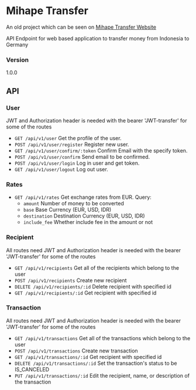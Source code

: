 # Mihape Transfer

An old project which can be seen on [Mihape Transfer Website](http://transfer.mihape.com)

API Endpoint for web based application to transfer money from Indonesia to Germany

### Version
1.0.0

## API
### User
JWT and Authorization header is needed with the bearer 'JWT-transfer' for some of the routes
- `GET /api/v1/user` Get the profile of the user.
- `POST /api/v1/user/register` Register new user.
- `GET /api/v1/user/confirm/:token` Confirm Email with the  specify token.
- `POST /api/v1/user/confirm` Send email to be confirmed.
- `POST /api/v1/user/login` Log in user and get token.
- `GET /api/v1/user/logout` Log out user.

### Rates
- `GET /api/v1/rates` Get exchange rates from EUR.
Query: 
  - `amount` Number of money to be converted
  - `base` Base Currency (EUR, USD, IDR)
  - `destination` Destination Currency (EUR, USD, IDR)
  - `include_fee` Whether include fee in the amount or not

### Recipient
All routes need JWT and Authorization header is needed with the bearer 'JWT-transfer' for some of the routes
- `GET /api/v1/recipients` Get all of the recipients which belong to the user
- `POST /api/v1/recipients` Create new recipient
- `DELETE /api/v1/recipients/:id` Delete recipient with specified id
- `GET /api/v1/recipients/:id` Get recipient with specified id

### Transaction
All routes need JWT and Authorization header is needed with the bearer 'JWT-transfer' for some of the routes
- `GET /api/v1/transactions` Get all of the transactions which belong to the user
- `POST /api/v1/transactions` Create new transaction
- `GET /api/v1/transactions/:id` Get recipient with specified id
- `DELETE /api/v1/transactions/:id` Set the transaction's status to be IS_CANCELED
- `PUT /api/v1/transactions/:id` Edit the recipient, name, or description of the transaction